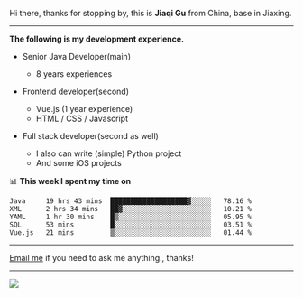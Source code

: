Hi there, thanks for stopping by, this is **Jiaqi Gu** from China, base in Jiaxing.

---

**The following is my development experience.**

- Senior Java Developer(main)
  - 8 years experiences

- Frontend developer(second)
  - Vue.js (1 year experience)
  - HTML / CSS / Javascript
  
- Full stack developer(second as well)
  - I also can write (simple) Python project
  - And some iOS projects

📊 **This week I spent my time on**
<!--START_SECTION:waka-->
```text
Java     19 hrs 43 mins  ███████████████████▓░░░░░   78.16 % 
XML      2 hrs 34 mins   ██▓░░░░░░░░░░░░░░░░░░░░░░   10.21 % 
YAML     1 hr 30 mins    █▒░░░░░░░░░░░░░░░░░░░░░░░   05.95 % 
SQL      53 mins         █░░░░░░░░░░░░░░░░░░░░░░░░   03.51 % 
Vue.js   21 mins         ▒░░░░░░░░░░░░░░░░░░░░░░░░   01.44 % 
```
<!--END_SECTION:waka-->

---

[Email me](mailto:droidqw@gmail.com?subject=Hiring_from_GitHub) if you need to ask me anything., thanks!

---

![]( https://visitor-badge.glitch.me/badge?page_id=githubgujiaqi)
